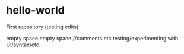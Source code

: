 # hello-world
First repository (testing edits)

empty space
empty space
//comments
etc
testing/experimenting with UI/syntax/etc.
